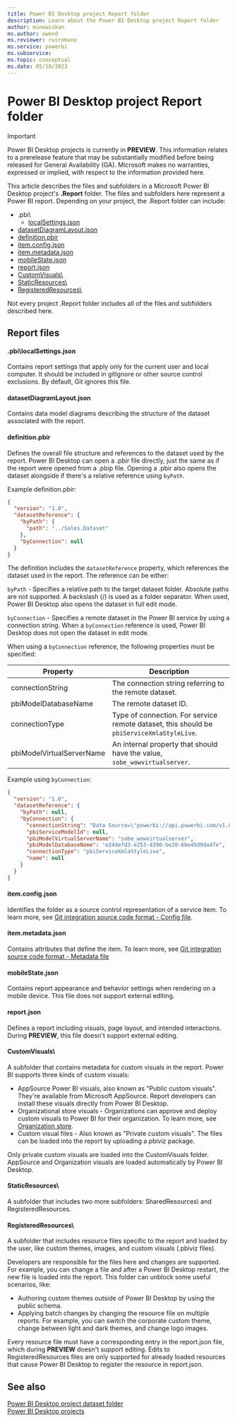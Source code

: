 ```yaml
---
title: Power BI Desktop project Report folder
description: Learn about the Power BI Desktop project Report folder
author: minewiskan
ms.author: owend
ms.reviewer: ruiromano
ms.service: powerbi
ms.subservice:
ms.topic: conceptual
ms.date: 05/18/2023
---
```


# Power BI Desktop project Report folder

> [!IMPORTANT]
> Power BI Desktop projects is currently in **PREVIEW**. This information relates to a prerelease feature that may be substantially modified before being released for General Availability (GA). Microsoft makes no warranties, expressed or implied, with respect to the information provided here.

This article describes the files and subfolders in a Microsoft Power BI Desktop project's **.Report** folder. The files and subfolders here represent a Power BI report. Depending on your project, the .Report folder can include:

- .pbi\
    - [localSettings.json](#pbilocalsettingsjson)
- [datasetDiagramLayout.json](#datasetdiagramlayoutjson)
- [definition.pbir](#definitionpbir)
- [item.config.json]()
- [item.metadata.json]()
- [mobileState.json](#mobilestatejson)
- [report.json](#reportjson)
- [CustomVisuals\\](#customvisuals)
- [StaticResources\\](#staticresources)
- [RegisteredResources\\](#registeredresources)

Not every project .Report folder includes all of the files and subfolders described here.

## Report files

#### .pbi\localSettings.json

Contains report settings that apply only for the current user and local computer. It should be included in gitIgnore or other source control exclusions. By default, Git ignores this file.

#### datasetDiagramLayout.json

Contains data model diagrams describing the structure of the dataset associated with the report.

#### definition.pbir

Defines the overall file structure and references to the dataset used by the report. Power BI Desktop can open a .pbir file directly, just the same as if the report were opened from a .pbip file. Opening a .pbir also opens the dataset alongside if there's a relative reference using `byPath`.

Example definition.pbir:

```json
{
  "version": "1.0",
  "datasetReference": {
    "byPath": {
      "path": "../Sales.Dataset"
    },
    "byConnection": null
  }
}

```

The definition includes the `datasetReference` property, which references the dataset used in the report. The reference can be either:

`byPath` - Specifies a relative path to the target dataset folder. Absolute paths are not supported. A backslash (/) is used as a folder separator. When used, Power BI Desktop also opens the dataset in full edit mode.

`byConnection` - Specifies a remote dataset in the Power BI service by using a connection string. When a `byConnection` reference is used, Power BI Desktop does not open the dataset in edit mode.

When using a `byConnection` reference, the following properties must be specified:

|Property |Description  |
|---------|---------|
|connectionString    |   The connection string referring to the remote dataset.      |
|pbiModelDatabaseName     |   The remote dataset ID.      |
|connectionType     |   Type of connection. For service remote dataset, this should be `pbiServiceXmlaStyleLive`.      |
|pbiModelVirtualServerName    |  An internal property that should have the value, `sobe_wowvirtualserver`.       |

Example using `byConnection`:

```json
{
  "version": "1.0",
  "datasetReference": {
    "byPath": null,
    "byConnection": {
      "connectionString": "Data Source=\"powerbi://api.powerbi.com/v1.0/myorg/Datasets\";Initial Catalog=Sales;Integrated Security=ClaimsToken",
      "pbiServiceModelId": null,
      "pbiModelVirtualServerName": "sobe_wowvirtualserver",
      "pbiModelDatabaseName": "e244efd3-e253-4390-be28-6be45d9da47e",
      "connectionType": "pbiServiceXmlaStyleLive",
      "name": null
    }
  }
}

```

#### item.config.json

Identifies the folder as a source control representation of a service item. To learn more, see [Git integration source code format - Config file](/fabric/cicd/git-integration/source-code-format#config-file).

#### item.metadata.json

Contains attributes that define the item. To learn more, see [Git integration source code format - Metadata file](/fabric/cicd/git-integration/source-code-format#metadata-file)

#### mobileState.json

Contains report appearance and behavior settings when rendering on a mobile device. This file does not support external editing.

#### report.json

Defines a report including visuals, page layout, and intended interactions. During **PREVIEW**, this file doesn't support external editing.

#### CustomVisuals\\

A subfolder that contains metadata for custom visuals in the report. Power BI supports three kinds of custom visuals:

- AppSource Power BI visuals, also known as "Public custom visuals". They're available from Microsoft AppSource. Report developers can install these visuals directly from Power BI Desktop.
- Organizational store visuals - Organizations can approve and deploy custom visuals to Power BI for their organization. To learn more, see [Organization store](/power-bi/developer/visuals/power-bi-custom-visuals#organizational-store).
- Custom visual files - Also known as "Private custom visuals". The files can be loaded into the report by uploading a pbiviz package.

Only private custom visuals are loaded into the CustomVisuals folder. AppSource and Organization visuals are loaded automatically by Power BI Desktop.

#### StaticResources\\

A subfolder that includes two more subfolders: SharedResources\ and RegisteredResources\.

#### RegisteredResources\\

A subfolder that includes resource files specific to the report and loaded by the user, like custom themes, images, and custom visuals (.pbiviz files).

Developers are responsible for the files here and changes are supported. For example, you can change a file and after a Power BI Desktop restart, the new file is loaded into the report. This folder can unblock some useful scenarios, like:

- Authoring custom themes outside of Power BI Desktop by using the public schema.
- Applying batch changes by changing the resource file on multiple reports. For example, you can switch the corporate custom theme, change between light and dark themes, and change logo images.

Every resource file must have a corresponding entry in the report.json file, which during **PREVIEW** doesn't support editing. Edits to RegisteredResources files are only supported for already loaded resources that cause Power BI Desktop to register the resource in report.json.

## See also

[Power BI Desktop project dataset folder](projects-dataset.md)  
[Power BI Desktop projects](projects-overview.md)  
